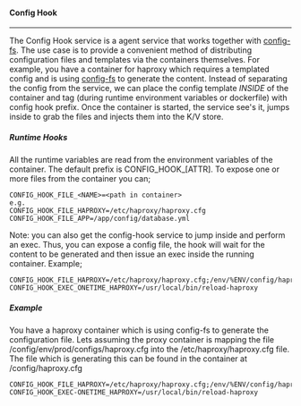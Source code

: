 #### **Config Hook** 
-----

The Config Hook service is a agent service that works together with [config-fs](http://github.com/gambol99/config-fs). The use case is to provide a convenient method of distributing configuration files and templates via the containers themselves. For example, you have a container for haproxy which requires a templated config and is using [config-fs](http://github.com/gambol99/config-fs) to generate the content. Instead of separating the config from the service, we can place the config template *INSIDE* of the container and tag (during runtime environment variables or dockerfile) with config hook prefix. Once the container is started, the service see's it, jumps inside to grab the files and injects them into the K/V store. 

##### **Runtime Hooks**

All the runtime variables are read from the environment variables of the container. The default prefix is CONFIG_HOOK_[ATTR]. To expose one or more files from the container you can;

	CONFIG_HOOK_FILE_<NAME>=<path in container>
	e.g.
	CONFIG_HOOK_FILE_HAPROXY=/etc/haproxy/haproxy.cfg
	CONFIG_HOOK_FILE_APP=/app/config/database.yml

Note: you can also get the config-hook service to jump inside and perform an exec. Thus, you can expose a config file, the hook will wait for the content to be generated and then issue an exec inside the running container. Example;

	CONFIG_HOOK_FILE_HAPROXY=/etc/haproxy/haproxy.cfg;/env/%ENV/config/haproxy.cfg
	CONFIG_HOOK_EXEC_ONETIME_HAPROXY=/usr/local/bin/reload-haproxy

##### **Example**

You have a haproxy container which is using config-fs to generate the configuration file. Lets assuming the proxy container is mapping the file /config/env/prod/configs/haproxy.cfg into the /etc/haproxy/haproxy.cfg file. The file which is generating this can be found in the container at /config/haproxy.cfg

	CONFIG_HOOK_FILE_HAPROXY=/etc/haproxy/haproxy.cfg;/env/%ENV/config/haproxy.cfg
	CONFIG_HOOK_EXEC-ONETIME_HAPROXY=/usr/local/bin/reload-haproxy


